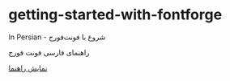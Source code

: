 # getting-started-with-fontforge
In Persian - شروع با فونت‌فورج

راهنمای فارسی فونت فورج

[نمایش راهنما](http://rastikerdar.github.io/getting-started-with-fontforge)
